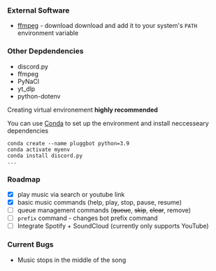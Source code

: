 ### External Software

- [ffmpeg](https://ffmpeg.org/download.html) - download download and add it to your system's `PATH` environment variable

### Other Depdendencies

- discord.py
- ffmpeg
- PyNaCl
- yt_dlp
- python-dotenv

Creating virtual environement **highly recommended**

You can use [Conda](https://anaconda.org/anaconda/conda) to set up the environment and install neccesseary dependencies

```
conda create --name pluggbot python=3.9
conda activate myenv
conda install discord.py
...
```

### Roadmap

- [x] play music via search or youtube link
- [x] basic music commands (help, play, stop, pause, resume)
- [ ] queue management commands (~~queue~~, ~~skip~~, ~~clear~~, remove)
- [ ] `prefix` command - changes bot prefix command
- [ ] Integrate Spotify + SoundCloud (currently only supports YouTube)

### Current Bugs

- Music stops in the middle of the song
